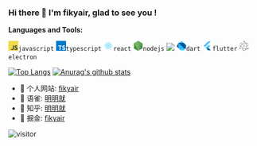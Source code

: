 

### Hi there 👋  I'm fikyair, glad to see you !

<!--
**fikyair/fikyair** is a ✨ _special_ ✨ repository because its `README.md` (this file) appears on your GitHub profile.
![visitor](https://visitor-badge.glitch.me/badge?page_id=fikyair.fikyair)

- 🔭 I’m currently working on ...
- 🌱 I’m currently learning ...
- 👯 I’m looking to collaborate on ...
- 🤔 I’m looking for help with ...
- 💬 Ask me about ...
- 📫 How to reach me: ...
- 😄 Pronouns: ...
- ⚡ Fun fact: ...
-->
**Languages and Tools:**  

<code><img height="20" src="https://raw.githubusercontent.com/github/explore/80688e429a7d4ef2fca1e82350fe8e3517d3494d/topics/javascript/javascript.png">javascript</code>
<code><img height="20" src="https://raw.githubusercontent.com/github/explore/80688e429a7d4ef2fca1e82350fe8e3517d3494d/topics/typescript/typescript.png">typescript</code>
<code><img height="20" src="https://raw.githubusercontent.com/github/explore/80688e429a7d4ef2fca1e82350fe8e3517d3494d/topics/react/react.png">react</code>
<code><img height="20" src="https://raw.githubusercontent.com/github/explore/80688e429a7d4ef2fca1e82350fe8e3517d3494d/topics/nodejs/nodejs.png">nodejs</code>
<code><img height="20" src="https://cn.vuejs.org/images/logo.png"></code>
<code><img height="20" src="https://raw.githubusercontent.com/github/explore/80688e429a7d4ef2fca1e82350fe8e3517d3494d/topics/dart/dart.png">dart</code>
<code><img height="20" src="https://raw.githubusercontent.com/github/explore/80688e429a7d4ef2fca1e82350fe8e3517d3494d/topics/flutter/flutter.png">flutter</code>
<code><img height="20" src="https://raw.githubusercontent.com/github/explore/80688e429a7d4ef2fca1e82350fe8e3517d3494d/topics/electron/electron.png">electron</code>

[![Top Langs](https://github-readme-stats.vercel.app/api/top-langs/?username=fikyair&layout=compact&theme=material-palenight)](https://github.com/anuraghazra/github-readme-stats)
[![Anurag's github stats](https://github-readme-stats.vercel.app/api?username=fikyair&show_icons=true&include_all_commits=true&theme=material-palenight)](https://github.com/anuraghazra/github-readme-stats)

- 📘 个人网站: [fikyair](https://www.xueshiming.cn)
- 🌱 语雀: [明明就](https://www.yuque.com/yunque-cj88s)
- 📖 知乎: [明明就](https://www.zhihu.com/people/xue-shi-ming-16)
- 🍎 掘金: [fikyair](https://juejin.cn/user/1116759542733015)

![visitor](https://visitor-badge.laobi.icu/badge?page_id=fikyair.fikyair)

